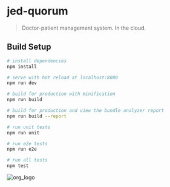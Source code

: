 # jed-quorum

> Doctor-patient management system. In the cloud.

## Build Setup

``` bash
# install dependencies
npm install

# serve with hot reload at localhost:8080
npm run dev

# build for production with minification
npm run build

# build for production and view the bundle analyzer report
npm run build --report

# run unit tests
npm run unit

# run e2e tests
npm run e2e

# run all tests
npm test
```

![org_logo](http://www.jimspestcontrol.com.au/wp-content/uploads/2016/07/Jims-Termite-and-Pest-Control-Team-313x390.gif)

